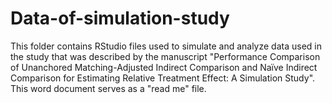 # Data-of-simulation-study
This folder contains RStudio files used to simulate and analyze data used in the study that was described by the manuscript "Performance Comparison of Unanchored Matching-Adjusted Indirect Comparison and Naïve Indirect Comparison for Estimating Relative Treatment Effect: A Simulation Study". This word document serves as a "read me" file.
